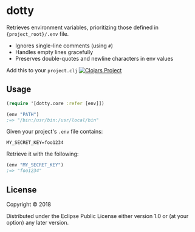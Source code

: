 # dotty

Retrieves environment variables, prioritizing those defined in `{project_root}/.env` file.
 - Ignores single-line comments (using `#`)
 - Handles empty lines gracefully
 - Preserves double-quotes and newline characters in env values

Add this to your `project.clj`
[![Clojars Project](https://img.shields.io/clojars/v/cwhitey/dotty.svg)](https://clojars.org/cwhitey/dotty)

## Usage

```clojure
(require '[dotty.core :refer [env]])

(env "PATH")
;=> "/bin:/usr/bin:/usr/local/bin"
```

Given your project's `.env` file contains:
```
MY_SECRET_KEY=foo1234
```

Retrieve it with the following:

```clojure
(env "MY_SECRET_KEY")
;=> "foo1234"
```

## License

Copyright © 2018

Distributed under the Eclipse Public License either version 1.0 or (at
your option) any later version.
